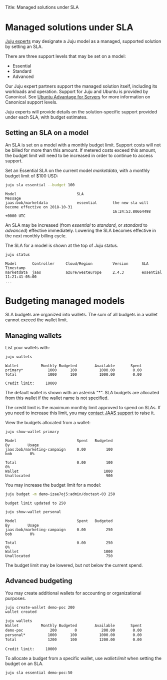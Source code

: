 Title: Managed solutions under SLA

# Managed solutions under SLA

[Juju experts](https://jujucharms.com/experts) may designate a Juju
model as a managed, supported solution by setting an SLA.

There are three support levels that may be set on a model:

- Essential
- Standard
- Advanced

Our Juju expert partners support the managed solution itself, including its
workloads and operation. Support for Juju and Ubuntu is provided by
Canonical. See [Ubuntu Advantage for Servers](https://www.ubuntu.com/support/plans-and-pricing#server)
for more information on Canonical support levels.

Juju experts will provide details on the solution-specific support provided
under each SLA, with budget estimates.

## Setting an SLA on a model

An SLA is set on a model with a monthly budget limit. Support costs will not be
billed for more than this amount. If metered costs exceed this amount, the
budget limit will need to be increased in order to continue to access support.

Set an Essential SLA on the current model _marketdata_, with a monthly budget
limit of $100 USD:

```bash
juju sla essential --budget 100
```

```
Model                           SLA                                                        Message
jaas:bob/marketdata             essential       the new sla will become effective on 2018-10-31   
                                                16:24:53.80664498 +0000 UTC                       
```

An SLA may be increased (from _essential_ to _standard_, or _standard_ to
_advanced_) effective immediately. Lowering the SLA becomes effective in the
next monthly billing cycle.

The SLA for a model is shown at the top of Juju status.

```bash
juju status
```

```
Model       Controller     Cloud/Region         Version      SLA        Timestamp
marketdata  jaas           azure/westeurope     2.4.3        essential  11:21:41-05:00
...
```

# Budgeting managed models

SLA budgets are organized into wallets. The sum of all budgets in a wallet
cannot exceed the wallet limit.

## Managing wallets

List your wallets with:

```bash
juju wallets
```

```
Wallet          Monthly Budgeted        Available       Spent
primary*           1000      100          1000.00        0.00
Total              1000      100          1000.00        0.00
                                                             
Credit limit:     10000                                      
```

The default wallet is shown with an asterisk "\*". SLA budgets are allocated
from this wallet if the wallet name is not specified.

The credit limit is the maximum monthly limit approved to spend on SLAs. If you
need to increase this limit, you may [contact JAAS support](https://jujucharms.com/support/create)
to raise it.

View the budgets allocated from a wallet:

```bash
juju show-wallet primary
```

```
Model                           Spent   Budgeted                      By        Usage
jaas:bob/marketing-campaign     0.00         100                     bob        0%   
                                                                        
Total                           0.00         100                                0%   
Wallet                                      1000                        
Unallocated                                  900                        
```

You may increase the budget limit for a model:

```bash
juju budget -m demo-izae7oj5:admin/doctest-03 250
```

```
budget limit updated to 250
```

```bash
juju show-wallet personal
```

```
Model                           Spent   Budgeted                      By        Usage
jaas:bob/marketing-campaign     0.00         250                     bob        0%   
                                                                        
Total                           0.00         250                                0%   
Wallet                                      1000                        
Unallocated                                  750                        
```

The budget limit may be lowered, but not below the current spend.

## Advanced budgeting

You may create additional wallets for accounting or organizational purposes.

```bash
juju create-wallet demo-poc 200
wallet created
```

```bash
juju wallets
Wallet          Monthly Budgeted        Available       Spent
demo-poc            200        0           200.00        0.00
personal*          1000      100          1000.00        0.00
Total              1200      100          1200.00        0.00
                                                             
Credit limit:     10000                                      
```

To allocate a budget from a specific wallet, use _wallet_:_limit_ when setting
the budget on an SLA.

```bash
juju sla essential demo-poc:50
```
